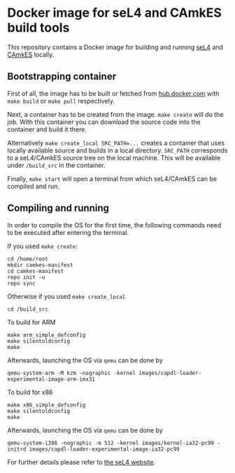 # Docker image for seL4 and CAmkES build tools

This repository contains a Docker image for building and running
[seL4](http://seL4.systems) and [CAmkES](http://seL4.systems/CAmkES) locally.

## Bootstrapping container

First of all, the image has to be built or fetched from
[hub.docker.com](https://registry.hub.docker.com/u/ikuz/sel4-camkes-build/)
with `make build` or `make pull` respectively.

Next, a container has to be created from the image.
`make create` will do the job. With this container you can download the source 
code into the container and build it there. 

Alternatively `make create_local SRC_PATH=...` creates a container that uses 
locally available source and builds in a local directory. `SRC_PATH`
corresponds to a seL4/CAmkES source tree on the local machine. This will be 
available under `/build_src` in the container.

Finally, `make start` will open a terminal from which seL4/CAmkES can be compiled
and run.

## Compiling and running

In order to compile the OS for the first time, the following commands need to
be executed after entering the terminal.

If you used `make create`:

	cd /home/root
	mkdir camkes-manifest
	cd camkes-manifest
	repo init -u 
	repo sync

Otherwise if you used `make create_local`

	cd /build_src

To build for ARM

	make arm_simple_defconfig
	make silentoldconfig
	make

Afterwards, launching the OS via `qemu` can be done by

	qemu-system-arm -M kzm -nographic -kernel images/capdl-loader-experimental-image-arm-imx31

To build for x86

	make x86_simple_defconfig
	make silentoldconfig
	make

Afterwards, launching the OS via `qemu` can be done by

	qemu-system-i386 -nographic -m 512 -kernel images/kernel-ia32-pc99 -initrd images/capdl-loader-experimental-image-ia32-pc99	

For further details please refer to [the seL4 website](http://sel4.systems).

